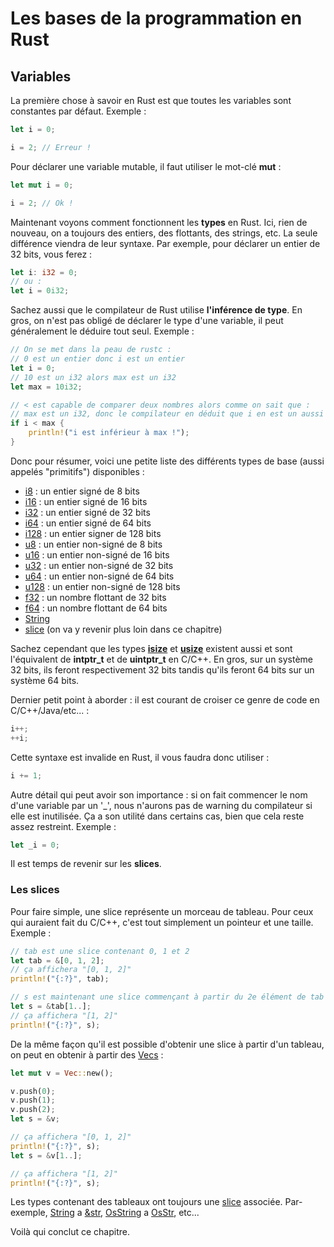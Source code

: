 # Les bases de la programmation en Rust

## Variables

La première chose à savoir en Rust est que toutes les variables sont constantes par défaut. Exemple :

```Rust
let i = 0;

i = 2; // Erreur !
```

Pour déclarer une variable mutable, il faut utiliser le mot-clé __mut__ :

```Rust
let mut i = 0;

i = 2; // Ok !
```

Maintenant voyons comment fonctionnent les __types__ en Rust. Ici, rien de nouveau, on a toujours des entiers, des flottants, des strings, etc. La seule différence viendra de leur syntaxe. Par exemple, pour déclarer un entier de 32 bits, vous ferez :

```Rust
let i: i32 = 0;
// ou :
let i = 0i32;
```

Sachez aussi que le compilateur de Rust utilise __l'inférence de type__. En gros, on n'est pas obligé de déclarer le type d'une variable, il peut généralement le déduire tout seul. Exemple :

```Rust
// On se met dans la peau de rustc :
// 0 est un entier donc i est un entier
let i = 0;
// 10 est un i32 alors max est un i32
let max = 10i32;

// < est capable de comparer deux nombres alors comme on sait que :
// max est un i32, donc le compilateur en déduit que i en est un aussi
if i < max {
    println!("i est inférieur à max !");
}
```

Donc pour résumer, voici une petite liste des différents types de base (aussi appelés "primitifs") disponibles :

-   [i8](https://doc.rust-lang.org/stable/std/primitive.i8.html) : un entier signé de 8 bits
-   [i16](https://doc.rust-lang.org/stable/std/primitive.i16.html) : un entier signé de 16 bits
-   [i32](https://doc.rust-lang.org/stable/std/primitive.i32.html) : un entier signé de 32 bits
-   [i64](https://doc.rust-lang.org/stable/std/primitive.i64.html) : un entier signé de 64 bits
-   [i128](https://doc.rust-lang.org/stable/std/primitive.i128.html) : un entier signer de 128 bits
-   [u8](https://doc.rust-lang.org/stable/std/primitive.u8.html) : un entier non-signé de 8 bits
-   [u16](https://doc.rust-lang.org/stable/std/primitive.u16.html) : un entier non-signé de 16 bits
-   [u32](https://doc.rust-lang.org/stable/std/primitive.u32.html) : un entier non-signé de 32 bits
-   [u64](https://doc.rust-lang.org/stable/std/primitive.u64.html) : un entier non-signé de 64 bits
-   [u128](https://doc.rust-lang.org/stable/std/primitive.u128.html) : un entier non-signé de 128 bits
-   [f32](https://doc.rust-lang.org/stable/std/primitive.f32.html) : un nombre flottant de 32 bits
-   [f64](https://doc.rust-lang.org/stable/std/primitive.f64.html) : un nombre flottant de 64 bits
-   [String](https://doc.rust-lang.org/stable/std/string/struct.String.html)
-   [slice](https://doc.rust-lang.org/stable/std/primitive.slice.html) (on va y revenir plus loin dans ce chapitre)

Sachez cependant que les types [__isize__](https://doc.rust-lang.org/stable/std/primitive.isize.html) et [__usize__](https://doc.rust-lang.org/stable/std/primitive.usize.html) existent aussi et sont l'équivalent de __intptr_t__ et de __uintptr_t__ en C/C++. En gros, sur un système 32 bits, ils feront respectivement 32 bits tandis qu'ils feront 64 bits sur un système 64 bits.

Dernier petit point à aborder : il est courant de croiser ce genre de code en C/C++/Java/etc... :

```Rust
i++;
++i;
```

Cette syntaxe est invalide en Rust, il vous faudra donc utiliser :

```Rust
i += 1;
```

Autre détail qui peut avoir son importance : si on fait commencer le nom d'une variable par un '_', nous n'aurons pas de warning du compilateur si elle est inutilisée. Ça a son utilité dans certains cas, bien que cela reste assez restreint. Exemple :

```Rust
let _i = 0;
```

Il est temps de revenir sur les __slices__.

### Les slices

Pour faire simple, une slice représente un morceau de tableau. Pour ceux qui auraient fait du C/C++, c'est tout simplement un pointeur et une taille. Exemple :

```Rust
// tab est une slice contenant 0, 1 et 2
let tab = &[0, 1, 2];
// ça affichera "[0, 1, 2]"
println!("{:?}", tab);

// s est maintenant une slice commençant à partir du 2e élément de tab
let s = &tab[1..];
// ça affichera "[1, 2]"
println!("{:?}", s);
```

De la même façon qu'il est possible d'obtenir une slice à partir d'un tableau, on peut en obtenir à partir des [Vecs](https://doc.rust-lang.org/stable/std/vec/struct.Vec.html) :

```Rust
let mut v = Vec::new();

v.push(0);
v.push(1);
v.push(2);
let s = &v;

// ça affichera "[0, 1, 2]"
println!("{:?}", s);
let s = &v[1..];

// ça affichera "[1, 2]"
println!("{:?}", s);
```

Les types contenant des tableaux ont toujours une [slice](https://doc.rust-lang.org/stable/std/primitive.slice.html) associée. Par-exemple, [String](https://doc.rust-lang.org/stable/std/string/struct.String.html) a [&str](https://doc.rust-lang.org/stable/std/primitive.str.html), [OsString](https://doc.rust-lang.org/stable/std/ffi/struct.OsString.html) a [OsStr](https://doc.rust-lang.org/stable/std/ffi/struct.OsStr.html), etc...

Voilà qui conclut ce chapitre.
